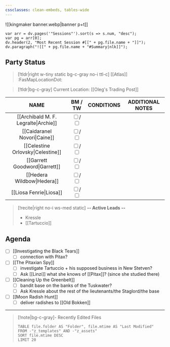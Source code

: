 ```yaml
---
cssclasses: clean-embeds, tables-wide
---
```

![[kingmaker banner.webp|banner p+t]]
```dataviewjs
var arr = dv.pages('"Sessions"').sort(s => s.num, "desc");
var pg = arr[0];
dv.header(2, "Most Recent Session #[[" + pg.file.name + "]]");
dv.paragraph("![[" + pg.file.name + "#Summary|nlk]]");
```

## Party Status
>[!tldr|right w-tiny static bg-c-gray no-i ttl-c] [[Atlas]] :FasMapLocationDot:

>[!tldr|bg-c-gray] Current Location: [[Oleg's Trading Post]]

|                 NAME                 |                                            BM / TW                                            | CONDITIONS | ADDITIONAL NOTES |
|:------------------------------------:|:---------------------------------------------------------------------------------------------:|:----------:|:----------------:|
| [[Archibald M. F. Legralte\|Archie]] | <input type="checkbox" unchecked id="4f0b64">/  <input type="checkbox" unchecked id="26c3c1"> |            |                  |
|     [[Caidaranel Novori\|Caine]]     | <input type="checkbox" unchecked id="9b7daf">/  <input type="checkbox" unchecked id="c561bc"> |            |                  |
|  [[Celestine Orlovsky\|Celestine]]   | <input type="checkbox" unchecked id="eef7ee">/  <input type="checkbox" unchecked id="86b019"> |            |                  |
|    [[Garrett Goodword\|Garrett]]     | <input type="checkbox" unchecked id="39025b">/  <input type="checkbox" unchecked id="7b7d8f"> |            |                  |
|      [[Hedera Wildbow\|Hedera]]      | <input type="checkbox" unchecked id="182448">/  <input type="checkbox" unchecked id="977270"> |            |                  |
|       [[Liosa Fenrie\|Liosa]]        | <input type="checkbox" unchecked id="6d09af">/  <input type="checkbox" unchecked id="43e756"> |            |                  |

<p></p>

>[!recite|right no-i  ws-med static] **-- Active Leads --**
>- Kressle
>- [[Tartuccio]]

## Agenda
- [ ] [[Investigating the Black Tears]]
	- [ ] connection with Pitax?
- [ ] [[The Pitaxian Spy]]
	- [ ] investigate Tartuccio + his supposed business in New Stetven?
	- [ ] Ask [[Linzi]] what she knows of [[Pitax]]? (since she studied there)
- [ ] [[Cleaning Up the Greenbelt]]
	- [ ] bandit base on the banks of the Tuskwater?
	- [ ] Ask Kressle about the rest of the lieutenants/the Staglord/the base
- [ ] [[Moon Radish Hunt]]
	- [ ] deliver radishes to [[Old Bokken]]
---
>[!note|bg-c-gray]- Recently Edited Files
><p></p>
>
>```dataview
>TABLE file.folder AS "Folder", file.mtime AS "Last Modified"
>FROM -"z_templates" AND -"z_assets"
>SORT file.mtime DESC
>LIMIT 20
>```

